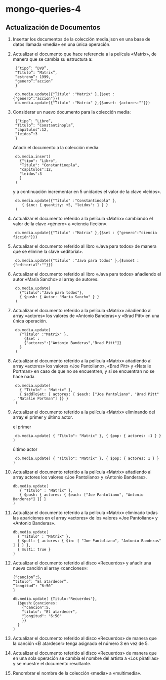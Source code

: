 # mongo-queries-4
## Actualización de Documentos

1. Insertar los documentos de la colección media.json en una base de datos llamada «media» en una única
operación.
2. Actualizar el documento que hace referencia a la película «Matrix», de manera que se cambia su estructura a:

        {“tipo”: “DVD”,
        “Titulo”: “Matrix”,
        “estreno”: 1999,
        “genero”:”accion”
        }
      
        db.media.update({"Titulo" :"Matrix" },{$set : {"genero":"accion"}})
        db.media.update({"Titulo" :"Matrix" },{$unset: {actores:""}})

3. Considerar un nuevo documento para la colección media:

        {“tipo”: “Libro”,
        “Titulo”: “Constantinopla”,
        “capitulos”:12,
        “leidos”:3
        }
        
    Añadir el documento a la colección media 
        
        db.media.insert( 
          {"tipo": "Libro",
          "Titulo": "Constantinopla",
          "capitulos":12,
          "leidos":3
          }
        )
     y a continuación incrementar en 5 unidades el valor de la clave «leídos».      

        db.media.update({"Titulo" :"Constantinopla" },
           { $inc: { quantity: +5, "leidos": 1 } }
        )
       
4. Actualizar el documento referido a la película «Matrix» cambiando el valor de la clave «género» a «ciencia
ficción».

        db.media.update({"Titulo" :"Matrix" },{$set : {"genero":"ciencia ficción"}})

5. Actualizar el documento referido al libro «Java para todos» de manera que se elimine la clave «editorial».

        db.media.update({"titulo" :"Java para todos" },{$unset : {"editorial":""}})

6. Actualizar el documento referido al libro «Java para todos» añadiendo el autor «María Sancho» al array de
autores.

        db.media.update(
          {"titulo":"Java para todos"},
          { $push: { Autor: "Maria Sancho" } }
        )

7. Actualizar el documento referido a la película «Matrix» añadiendo al array «actores» los valores de
«Antonio Banderas» y «Brad Pitt» en una única operación.

        db.media.update(
          {"Titulo" :"Matrix" },
            {$set : 
            {"actores":["Antonio Banderas","Brad Pitt"]}
          }
        )

8. Actualizar el documento referido a la película «Matrix» añadiendo al array «actores» los valores «Joe
Pantoliano», «Brad Pitt» y «Natalie Portman» en caso de que no se encuentren, y si se encuentran no se
hace nada.

        db.media.update(
          { "Titulo" : "Matrix" },
          { $addToSet: { actores: { $each: ["Joe Pantoliano", "Brad Pitt" , "Natalie Portman"] }} }
        )

9. Actualizar el documento referido a la película «Matrix» eliminando del array el primer y último actor.

    el primer
  
        db.media.update( { "Titulo": "Matrix" }, { $pop: { actores: -1 } } )
    último actor
  
        db.media.update( { "Titulo": "Matrix" }, { $pop: { actores: 1 } } )

10. Actualizar el documento referido a la película «Matrix» añadiendo al array actores los valores «Joe
Pantoliano» y «Antonio Banderas».

        db.media.update(
           { "Titulo" : "Matrix" },
           { $push: { actores: { $each: ["Joe Pantoliano", "Antonio Banderas"] }} }
        )
        
11. Actualizar el documento referido a la película «Matrix» eliminado todas las apariciones en el array
«actores» de los valores «Joe Pantoliano» y «Antonio Banderas».

        db.media.update( 
          { "Titulo" : "Matrix" },
          { $pull: { actores: { $in: [ "Joe Pantoliano", "Antonio Banderas" ] } } },     
          { multi: true } 
        )

12. Actualizar el documento referido al disco «Recuerdos» y añadir una nueva canción al array «canciones»:

        {“cancion”:5,
        “titulo”: “El atardecer”,
        “longitud”: “6:50”
        }
        
        db.media.update( {Titulo:"Recuerdos"},
          {$push:{canciones:
            {"cancion":5,
            "titulo": "El atardecer",
            "longitud": "6:50"
            }}
          }
        )

13. Actualizar el documento referido al disco «Recuerdos» de manera que la canción «El atardecer» tenga
asignado el número 3 en vez de 5.
14. Actualizar el documento referido al disco «Recuerdos» de manera que en una sola operación se cambia el
nombre del artista a «Los piratillas» y se muestre el documento resultante.
15. Renombrar el nombre de la colección «media» a «multimedia».
